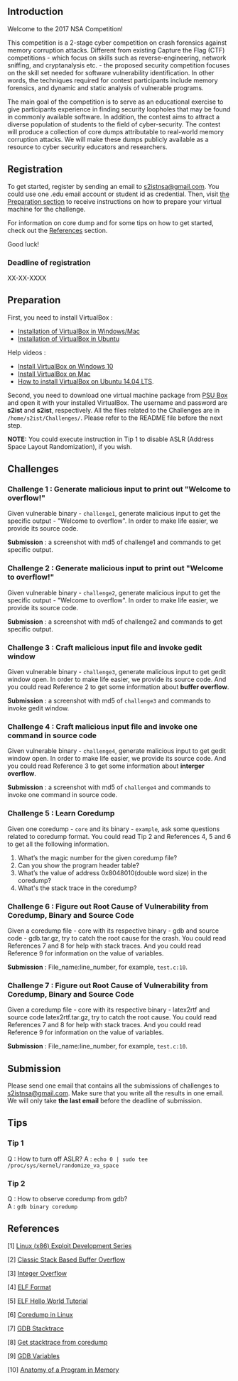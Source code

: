 ## Introduction

Welcome to the 2017 NSA Competition!

This competition is a 2-stage cyber competition on crash forensics against memory corruption attacks. Different from existing Capture the Flag (CTF) competitions - which focus on skills such as reverse-engineering, network sniffing, and cryptanalysis etc. - the proposed security competition focuses on the skill set needed for software vulnerability identification. In other words, the techniques required for contest participants include memory forensics, and dynamic and static analysis of vulnerable programs.

The main goal of the competition is to serve as an educational exercise to give participants experience in finding security loopholes that may be found in commonly available software. In addition, the contest aims to attract a diverse population of students to the field of cyber-security. The contest will produce a collection of core dumps attributable to real-world memory corruption attacks. We will make these dumps publicly available as a resource to cyber security educators and researchers.

## Registration

To get started, register by sending an email to <s2istnsa@gmail.com>. You could use one .edu email account or student id as credential. Then, visit [the Preparation section](#preparation) to receive instructions on how to prepare your virtual machine for the challenge.

For information on core dump and for some tips on how to get started, check out the [References](#references) section.

Good luck!

### Deadline of registration

XX-XX-XXXX

## Preparation

First, you need to install VirtualBox :

- [Installation of VirtualBox in Windows/Mac](https://github.com/psusecurity/psusecurity.github.io/raw/master/doc/VirtualBox_Installation.pdf)
- [Installation of VirtualBox in Ubuntu](https://github.com/psusecurity/psusecurity.github.io/raw/master/doc/Install_VirtualBox_on_Ubuntu.pdf)

Help videos :

- [Install VirtualBox on Windows 10](https://www.youtube.com/watch?v=63_kPIQUPp8)
- [Install VirtualBox on Mac](https://www.youtube.com/watch?v=lEvM-No4eQo)
- [How to install VirtualBox on Ubuntu 14.04 LTS](https://www.youtube.com/watch?v=si0nSaCnNoY).

Second, you need to download one virtual machine package from [PSU Box](https://psu.box.com/s/0qv3y213h7j3pdhphg259135tg0etawn) and open it with your installed VirtualBox. The username and password are **s2ist** and **s2ist**, respectively. All the files related to the Challenges are in `/home/s2ist/Challenges/`. Please refer to the README file before the next step.

**NOTE:**  You could execute instruction in Tip 1 to disable ASLR (Address Space Layout Randomization), if you wish.

## Challenges

### Challenge 1 : Generate malicious input to print out "Welcome to overflow!"

Given vulnerable binary - `challenge1`, generate malicious input to get the specific output - "Welcome to overflow". In order to make life easier, we provide its source code.

**Submission** : a screenshot with md5 of challenge1 and commands to get specific output.

### Challenge 2 : Generate malicious input to print out "Welcome to overflow!"

Given vulnerable binary - `challenge2`, generate malicious input to get the specific output - "Welcome to overflow". In order to make life easier, we provide its source code.

**Submission** : a screenshot with md5 of challenge2 and commands to get specific output.

### Challenge 3 : Craft malicious input file and invoke gedit window

Given vulnerable binary - `challenge3`, generate malicious input to get gedit window open. In order to make life easier, we provide its source code. And you could read Reference 2 to get some information about **buffer overflow**.

**Submission** : a screenshot with md5 of `challenge3` and commands to invoke gedit window.

### Challenge 4 : Craft malicious input file and invoke one command in source code

Given vulnerable binary - `challenge4`, generate malicious input to get gedit window open. In order to make life easier, we provide its source code. And you could read Reference 3 to get some information about **interger overflow**.

**Submission** : a screenshot with md5 of `challenge4` and commands to invoke one command in source code.

### Challenge 5 : Learn Coredump

Given one coredump - `core` and its binary - `example`, ask some questions related to coredump format.  You could read Tip 2 and References 4, 5 and 6 to get all the following information.

1. What’s the magic number for the given coredump file?
2. Can you show the program header table?
3. What’s the value of address 0x8048010(double word size) in the coredump?
4. What's the stack trace in the coredump?

### Challenge 6 : Figure out Root Cause of Vulnerability from Coredump, Binary and Source Code
<!---
(Non-corrupted coredump)
--->
 
Given a coredump file - core with its respective binary - gdb and source code - gdb.tar.gz, try to catch the root cause for the crash. You could read References 7 and 8 for help with stack traces. And you could read Reference 9 for information on the value of variables.

**Submission** : File_name:line_number, for example, `test.c:10`.

### Challenge 7 : Figure out Root Cause of Vulnerability from Coredump, Binary and Source Code
<!---
(Corrupted coredump)
--->

Given a coredump file - core with its respective binary - latex2rtf and source code latex2rtf.tar.gz, try to catch the root cause. You could read References 7 and 8 for help with stack traces. And you could read Reference 9 for information on the value of variables.

**Submission** : File_name:line_number, for example, `test.c:10`.

<!---

### Challenge 8 : Modify malicious input file and invoke gedit window according to coredump
### Challenge 9 : Figure out Root Cause of Vulnerability from Coredump with only binary

Given Coredump with binary and Source code, try to catch the root cause. You could read References 7, 8 to get stacktrace. And you could read Reference 9 to get value of variables.

--->

## Submission

Please send one email that contains all the submissions of challenges to <s2istnsa@gmail.com>. Make sure that you write all the results in one email. We will only take **the last email** before the deadline of submission.

## Tips

### Tip 1

Q : How to turn off ASLR? 
A : `echo 0 | sudo tee /proc/sys/kernel/randomize_va_space`

### Tip 2

Q : How to observe coredump from gdb?    
A : `gdb binary coredump`


## References

[1] [Linux (x86) Exploit Development Series](https://sploitfun.wordpress.com/2015/06/26/linux-x86-exploit-development-tutorial-series/)

[2] [Classic Stack Based Buffer Overflow](https://sploitfun.wordpress.com/2015/05/08/classic-stack-based-buffer-overflow/)

[3] [Integer Overflow](https://sploitfun.wordpress.com/2015/06/23/integer-overflow/)

[4] [ELF Format](http://refspecs.linuxfoundation.org/LSB_4.1.0/LSB-Core-generic/LSB-Core-generic/elf-generic.html)

[5] [ELF Hello World Tutorial](http://www.cirosantilli.com/elf-hello-world/#generate-the-example)

[6] [Coredump in Linux](http://www.gabriel.urdhr.fr/2015/05/29/core-file/)

[7] [GDB Stacktrace](https://sourceware.org/gdb/onlinedocs/gdb/Backtrace.html)

[8] [Get stacktrace from coredump](https://stackoverflow.com/questions/5745215/getting-stacktrace-from-core-dump)

[9] [GDB Variables](https://sourceware.org/gdb/onlinedocs/gdb/Variables.html)

[10] [Anatomy of a Program in Memory](http://duartes.org/gustavo/blog/post/anatomy-of-a-program-in-memory/)

